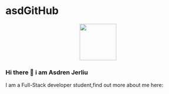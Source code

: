 # asdGitHub
 
<div id="header" align="center">
  <img src="https://media.giphy.com/media/M9gbBd9nbDrOTu1Mqx/giphy.gif" width="100"/>
</div>

### Hi there 👋 i am Asdren Jerliu

I am a Full-Stack developer student,find out more about me here:

